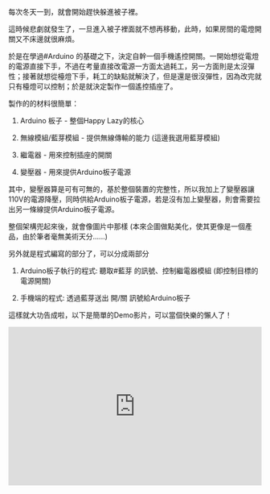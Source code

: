 每次冬天一到，就會開始趕快躲進被子裡。

這時候悲劇就發生了，一旦進入被子裡面就不想再移動，此時，如果房間的電燈開關又不床邊就很麻煩。

於是在學過#Arduino 的基礎之下，決定自幹一個手機遙控開關。一開始想從電燈的電源直接下手，不過在考量直接改電源一方面太過耗工，另一方面則是太沒彈性；接著就想從檯燈下手，耗工的缺點就解決了，但是還是很沒彈性，因為改完就只有檯燈可以控制；於是就決定製作一個遙控插座了。

製作的的材料很簡單：

1. Arduino 板子 - 整個Happy Lazy的核心

2. 無線模組/藍芽模組 - 提供無線傳輸的能力 (這邊我選用藍芽模組)

3. 繼電器 - 用來控制插座的開關

4. 變壓器 - 用來提供Arduino板子電源

其中，變壓器算是可有可無的，基於整個裝置的完整性，所以我加上了變壓器讓110V的電源降壓，同時供給Arduino板子電源，若是沒有加上變壓器，則會需要拉出另一條線提供Arduino板子電源。

整個架構兜起來後，就會像圖片中那樣 (本來企圖做點美化，使其更像是一個產品，由於筆者毫無美術天分......)

另外就是程式編寫的部分了，可以分成兩部分

1. Arduino板子執行的程式: 聽取#藍芽 的訊號、控制繼電器模組 (即控制目標的電源開關)

2. 手機端的程式: 透過藍芽送出 開/關 訊號給Arduino板子

這樣就大功告成啦，以下是簡單的Demo影片，可以當個快樂的懶人了！

<iframe width="100%" height="315" src="https://www.youtube.com/embed/ThhKO4otNvQ" frameborder="0" allowfullscreen></iframe>